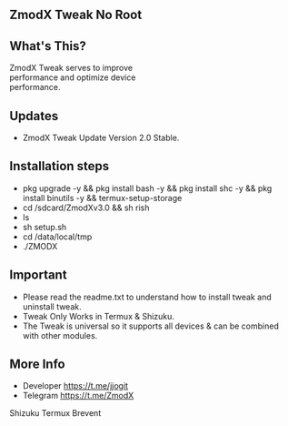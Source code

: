 ## ZmodX Tweak No Root

## What's This? <br />
ZmodX Tweak serves to improve  <br />performance and optimize device  <br />performance. <br />
## Updates
- ZmodX Tweak Update Version 2.0  Stable.
## Installation steps
- pkg upgrade -y && pkg install bash -y && pkg install shc -y && pkg install binutils -y && termux-setup-storage
- cd /sdcard/ZmodXv3.0 && sh rish
- ls
- sh setup.sh
- cd /data/local/tmp
- ./ZMODX
## Important
- Please read the readme.txt to understand how to install tweak and uninstall tweak.
- Tweak Only Works in Termux & Shizuku.
- The Tweak is universal so it supports all devices & can be combined with other modules.
## More Info
- Developer https://t.me/jjogit
- Telegram https://t.me/ZmodX

Shizuku
Termux
Brevent

